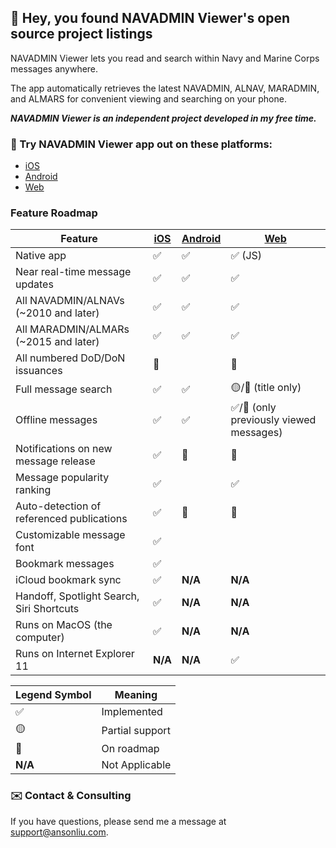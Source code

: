 ## 🧨 Hey, you found NAVADMIN Viewer's open source project listings

NAVADMIN Viewer lets you read and search within Navy and Marine Corps messages anywhere. 

The app automatically retrieves the latest NAVADMIN, ALNAV, MARADMIN, and ALMARS for convenient viewing and searching on your phone. 

***NAVADMIN Viewer is an independent project developed in my free time.***

### 📱 Try NAVADMIN Viewer app out on these platforms:
- [iOS](https://apps.apple.com/us/app/navadmin-viewer/id1345135985)
- [Android](https://play.google.com/store/apps/details?id=com.ansonliu.navadmin)
- [Web](https://navadmin-viewer.github.io)

### Feature Roadmap

| Feature      | [iOS](https://apps.apple.com/us/app/navadmin-viewer/id1345135985) | [Android](https://play.google.com/store/apps/details?id=com.ansonliu.navadmin) | [Web](https://navadmin-viewer.github.io/) |
| ----------- | ----------- | ----------- | ----------- |
| Native app | ✅ | ✅ | ✅ (JS) |
| Near real-time message updates | ✅ | ✅ | ✅ |
| All NAVADMIN/ALNAVs (~2010 and later) | ✅ | ✅ | ✅ |
| All MARADMIN/ALMARs (~2015 and later) | ✅ | ✅ | ✅ |
| All numbered DoD/DoN issuances | 🚧 |  | 🚧 |
| Full message search   | ✅ | ✅ | 🟡/🚧 (title only) |
| Offline messages | ✅ | ✅ | ✅/🚧 (only previously viewed messages) |
| Notifications on new message release | ✅ | 🚧 | 🚧 |
| Message popularity ranking | ✅ |  | ✅ |
| Auto-detection of referenced publications | ✅ | 🚧 | 🚧 |
| Customizable message font | ✅ |  |  |
| Bookmark messages | ✅ |  |  |
| iCloud bookmark sync | ✅ | __N/A__ | __N/A__ |
| Handoff, Spotlight Search, Siri Shortcuts | ✅ | __N/A__ | __N/A__ |
| Runs on MacOS (the computer) | ✅ | __N/A__ | __N/A__ |
| Runs on Internet Explorer 11 | __N/A__ | __N/A__ | ✅ |

| Legend Symbol | Meaning |
| ----------- | ----------- |
| ✅ | Implemented |
| 🟡 | Partial support |
| 🚧 | On roadmap |
| __N/A__ | Not Applicable |


### ✉️ Contact & Consulting

If you have questions, please send me a message at support@ansonliu.com.
